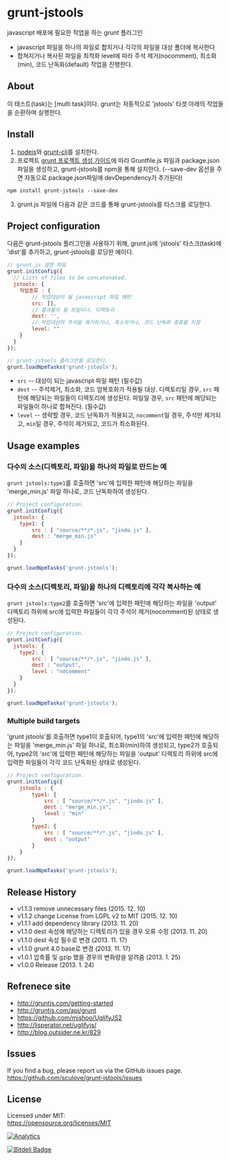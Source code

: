 # grunt-jstools
javascript 배포에 필요한 작업을 하는 grunt 플러그인

- javascript 파일을 하나의 파일로 합치거나 각각의 파일을 대상 폴더에 복사한다
- 합쳐지거나 복사된 파일을 최적화 level에 따라 주석 제거(nocomment), 최소화(min), 코드 난독화(default) 작업을 진행한다.


## About
이 태스트(task)는 [multi task]이다. grunt는 자동적으로 'jstools' 타겟 아래의 작업들을 순환하며 실행한다.


## Install
1. [nodejs]와 [grunt-cli]를 설치한다.
2. 프로젝트 [grunt 프로젝트 생성 가이드][getting-started]에 따라 Gruntfile.js 파일과 package.json 파일을 생성하고, grunt-jstools를 npm을 통해 설치한다. (--save-dev 옵션을 주면 자동으로 package.json파일에 devDependency가 추가된다)
```
npm install grunt-jstools --save-dev
```
3. grunt.js 파일에 다음과 같은 코드를 통해 grunt-jstools를 타스크를 로딩한다.

[nodejs]: http://nodejs.org/
[grunt-cli]: http://gruntjs.com/getting-started#installing-the-cli
[getting-started]: http://gruntjs.com/getting-started#preparing-a-new-grunt-project


## Project configuration
다음은 grunt-jstools 플러그인을 사용하기 위해, grunt.js에 'jstools' 타스크(task)에 'dist'를 추가하고, grunt-jstools를 로딩한 예이다.

```javascript
// grunt.js 설정 파일
grunt.initConfig({
  // Lists of files to be concatenated.
  jstools: {
  	작업종류 : {
  		// 작업대상이 될 javascript 파일 패턴
		src: [],
		// 결과물이 될 파일이나, 디렉토리
		dest: '',
		// 작업대상의 주석을 제거하거나, 축소하거나, 코드 난독화 종류를 지정
		level: ""
  	}
  }
});

// grunt-jstools 플러그인을 로딩한다. 
grunt.loadNpmTasks('grunt-jstools');
```

- `src` -- 대상이 되는 javascript 파일 패턴 (필수값)
- `dest` -- 주석제거, 최소화, 코드 암복호화가 적용될 대상. 디렉토리일 경우, `src` 패턴에 해당되는 파일들이 디렉토리에 생성된다. 파일일 경우, `src` 패턴에 해당되는 파일들이 하나로 합쳐진다. (필수값)
- `level` -- 생략할 경우, 코드 난독화가 적용되고, `nocomment`일 경우, 주석만 제거되고, `min`일 경우, 주석이 제거되고, 코드가 최소화된다.


## Usage examples

### 다수의 소스(디렉토리, 파일)을 하나의 파일로 만드는 예
`grunt jstools:type1`를 호출하면 'src'에 입력한 패턴에 해당하는 파일을 'merge_min.js' 파일 하나로, 코드 난독화하여 생성된다.
```javascript
// Project configuration.
grunt.initConfig({
  jstools: {
    type1: {
		src : [ "source/**/*.js", "jindo.js" ],
		dest : "merge_min.js"
    }
  }
});

grunt.loadNpmTasks('grunt-jstools');
```

### 다수의 소스(디렉토리, 파일)을 하나의 디렉토리에 각각 복사하는 예
`grunt jstools:type2`를 호출하면 'src'에 입력한 패턴에 해당하는 파일을 'output' 디렉토리 하위에 src에 입력한 파일들이 각각 주석이 제거(nocomment)된 상태로 생성된다.
```javascript
// Project configuration.
grunt.initConfig({
  jstools: {
    type2: {
		src : [ "source/**/*.js", "jindo.js" ],
		dest : "output",
		level : "nocomment"
    }
  }
});

grunt.loadNpmTasks('grunt-jstools');
```

### Multiple build targets
'grunt jstools'를 호출하면 
type1이 호출되어, type1의 'src'에 입력한 패턴에 해당하는 파일을 'merge_min.js' 파일 하나로, 최소화(min)하여 생성되고,
type2가 호출되어, type2의 'src'에 입력한 패턴에 해당하는 파일을 'output' 디렉토리 하위에 src에 입력한 파일들이 각각 코드 난독화된 상태로 생성된다.

```javascript
// Project configuration.
grunt.initConfig({
	jstools : {
		type1: {
			src : [ "source/**/*.js", "jindo.js" ],
			dest : "merge_min.js",
			level : "min"
		}
		type2: {
			src : [ "source/**/*.js", "jindo.js" ],
			dest : "output"
		}
	}
});

grunt.loadNpmTasks('grunt-jstools');
```


## Release History
- v1.1.3 remove unnecessary files (2015. 12. 10)
- v1.1.2 change License from LGPL v2 to MIT (2015. 12. 10)
- v1.1.1 add dependency library (2013. 11. 20)
- v1.1.0 dest 속성에 해당하는 디렉토리가 있을 경우 오류 수정 (2013. 11. 20)
- v1.1.0 dest 속성 필수로 변경 (2013. 11. 17)
- v1.1.0 grunt 4.0 base로 변경 (2013. 11. 17)
- v1.0.1 압축률 및 gzip 했을 경우의 변화량을 알려줌 (2013. 1. 25)
- v1.0.0 Release (2013. 1. 24)

## Refrenece site
- http://gruntjs.com/getting-started  
- http://gruntjs.com/api/grunt  
- https://github.com/mishoo/UglifyJS2  
- http://lisperator.net/uglifyjs/  
- http://blog.outsider.ne.kr/829  

## **Issues**
If you find a bug, please report us via the GitHub issues page.  
https://github.com/sculove/grunt-jstools/issues

## License
Licensed under MIT:  
https://opensource.org/licenses/MIT

[![Analytics](https://ga-beacon.appspot.com/UA-37362821-5/grunt-jstools/readme)](https://github.com/sculove/grunt-jstools)

[![Bitdeli Badge](https://d2weczhvl823v0.cloudfront.net/sculove/grunt-jstools/trend.png)](https://bitdeli.com/free "Bitdeli Badge")

